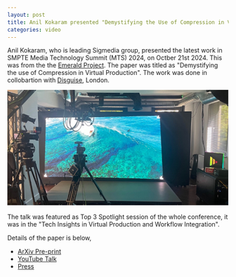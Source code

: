 ```yaml
---
layout: post
title: Anil Kokaram presented "Demystifying the Use of Compression in Virtual Production" in SMPTE MTS 2024
categories: video
---
```


Anil Kokaram, who is leading Sigmedia group, presented the latest work in SMPTE
Media Technology Summit (MTS) 2024, on Octber 21st 2024.  This was from the
the [Emerald Project](https://www.upf.edu/web/emerald). The paper was titled as "Demystifying the use of
Compression in Virtual Production". The work was done in collobartion with
[Disguise](https://disguise.one/), London.


![VP Backdrop](/assets/images/posts/vp_backdrop.png)

The talk was featured as Top 3 Spotlight session of the whole conference, it was
in the "Tech Insights in Virtual Production and Workflow Integration".


Details of the paper is below,

+ [ArXiv Pre-print](https://arxiv.org/abs/2411.00547)
+ [YouTube Talk](https://www.youtube.com/watch?v=DfbAyVZSQHE)
+ [Press](https://www.smpte.org/spotlight-on-speakers)
